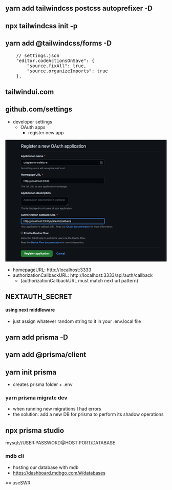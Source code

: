 ## yarn add tailwindcss postcss autoprefixer -D

## npx tailwindcss init -p

## yarn add @tailwindcss/forms -D

<pre>
    // settings.json
	"editor.codeActionsOnSave": {
		"source.fixAll": true,
		"source.organizeImports": true
	},
</pre>

## tailwindui.com

## github.com/settings

-   developer settings
    -   OAuth apps
        -   register new app

<img src="./public/github-oauth.png" />

-   homepageURL: http://localhost:3333
-   authorizationCallbackURL: http://localhost:3333/api/auth/callback
    -   (authorizationCallbackURL must match next url pattern)

## NEXTAUTH_SECRET

#### using next middleware

-   just assign whatever random string to it in your .env.local file

## yarn add prisma -D

## yarn add @prisma/client

## yarn init prisma

-   creates prisma folder + .env

### yarn prisma migrate dev

-   when running new migrations I had errors
-   the solution: add a new DB for prisma to perform its shadow operations

## npx prisma studio

mysql://USER:PASSWORD@HOST:PORT/DATABASE

### mdb cli

-   hosting our database with mdb
-   https://dashboard.mdbgo.com/#/databases

== useSWR
